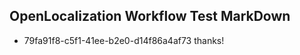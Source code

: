 ## OpenLocalization Workflow Test MarkDown
* 79fa91f8-c5f1-41ee-b2e0-d14f86a4af73 
thanks!<!--HONumber=Mar16_HO3-->
